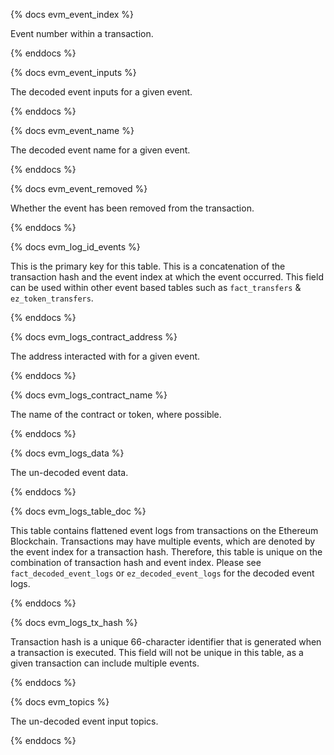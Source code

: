 {% docs evm_event_index %}

Event number within a transaction.

{% enddocs %}


{% docs evm_event_inputs %}

The decoded event inputs for a given event.

{% enddocs %}


{% docs evm_event_name %}

The decoded event name for a given event.

{% enddocs %}


{% docs evm_event_removed %}

Whether the event has been removed from the transaction.

{% enddocs %}


{% docs evm_log_id_events %}

This is the primary key for this table. This is a concatenation of the transaction hash and the event index at which the event occurred. This field can be used within other event based tables such as ```fact_transfers``` & ```ez_token_transfers```.

{% enddocs %}


{% docs evm_logs_contract_address %}

The address interacted with for a given event.

{% enddocs %}


{% docs evm_logs_contract_name %}

The name of the contract or token, where possible.

{% enddocs %}


{% docs evm_logs_data %}

The un-decoded event data.

{% enddocs %}


{% docs evm_logs_table_doc %}

This table contains flattened event logs from transactions on the Ethereum Blockchain. Transactions may have multiple events, which are denoted by the event index for a transaction hash. Therefore, this table is unique on the combination of transaction hash and event index. Please see `fact_decoded_event_logs` or `ez_decoded_event_logs` for the decoded event logs.

{% enddocs %}


{% docs evm_logs_tx_hash %}

Transaction hash is a unique 66-character identifier that is generated when a transaction is executed. This field will not be unique in this table, as a given transaction can include multiple events.

{% enddocs %}


{% docs evm_topics %}

The un-decoded event input topics.

{% enddocs %}


